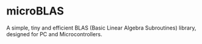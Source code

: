 # microBLAS

A simple, tiny and efficient BLAS (Basic Linear Algebra Subroutines) library, designed for PC and Microcontrollers.
